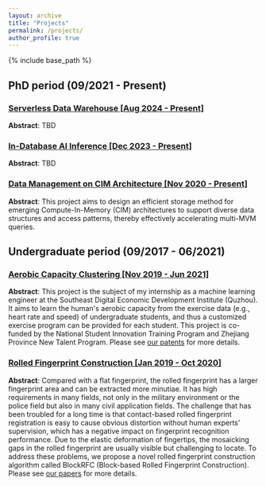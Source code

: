 ```yaml
---
layout: archive
title: "Projects"
permalink: /projects/
author_profile: true
---
```

{% include base_path %}

## PhD period (09/2021 - Present)

### [Serverless Data Warehouse [Aug 2024 - Present]](https://onefanwu.github.io/projects/serverless/)

**Abstract**: TBD

### [In-Database AI Inference [Dec 2023 - Present]](https://onefanwu.github.io/projects/db4ai/)

**Abstract**: TBD


### [Data Management on CIM Architecture [Nov 2020 - Present]](https://onefanwu.github.io/projects/cimdb/)

**Abstract**: This project aims to design an efficient storage method for emerging Compute-In-Memory (CIM) architectures to support diverse data structures and access patterns, thereby effectively accelerating multi-MVM queries.


## Undergraduate period (09/2017 - 06/2021)

### [Aerobic Capacity Clustering [Nov 2019 - Jun 2021]](https://onefanwu.github.io/projects/acc/)

**Abstract**: This project is the subject of my internship as a machine learning engineer at the Southeast Digital Economic Development Institute (Quzhou). It aims to learn the human's aerobic capacity from the exercise data (e.g., heart rate and speed) of undergraduate students, and thus a customized exercise program can be provided for each student. This project is co-funded by the National Student Innovation Training Program and Zhejiang Province New Talent Program. Please see [our patents](https://patents.google.com/patent/CN112836105A/en) for more details.

### [Rolled Fingerprint Construction [Jan 2019 - Oct 2020]](https://onefanwu.github.io/projects/rfc/)

**Abstract**: Compared with a flat fingerprint, the rolled fingerprint has a larger fingerprint area and can be extracted more minutiae. It has high requirements in many fields, not only in the military environment or the police field but also in many civil application fields. The challenge that has been troubled for a long time is that contact-based rolled fingerprint registration is easy to cause obvious distortion without human experts’ supervision, which has a negative impact on fingerprint recognition performance. Due to the elastic deformation of fingertips, the mosaicking gaps in the rolled fingerprint are usually visible but challenging to locate. To address these problems, we propose a novel rolled fingerprint construction algorithm called BlockRFC (Block-based Rolled Fingerprint Construction). Please see [our papers](https://ieeexplore.ieee.org/abstract/document/9274479) for more details.
